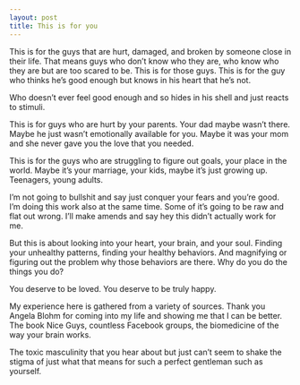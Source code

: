 ```yaml
---
layout: post
title: This is for you
---
```


This is for the guys that are hurt, damaged, and broken by someone close in their life. That means guys who don’t know who they are, who know who they are but are too scared to be. This is for those guys. This is for the guy who thinks he’s good enough but knows in his heart that he’s not. 

Who doesn’t ever feel good enough and so hides in his shell and just reacts to stimuli. 

This is for guys who are hurt by your parents. Your dad maybe wasn’t there. Maybe he just wasn’t emotionally available for you. Maybe it was your mom and she never gave you the love that you needed. 

This is for the guys who are struggling to figure out goals, your place in the world. Maybe it’s your marriage, your kids, maybe it’s just growing up. Teenagers, young adults. 

I’m not going to bullshit and say just conquer your fears and you’re good.  
I’m doing this work also at the same time. Some of it’s going to be raw and flat out wrong. I’ll make amends and say hey this didn’t actually work for me. 

But this is about looking into your heart, your brain, and your soul. Finding your unhealthy patterns, finding your healthy behaviors. And magnifying or figuring out the problem why those behaviors are there. Why do you do the things you do? 

You deserve to be loved. You deserve to be truly happy. 

My experience here is gathered from a variety of sources. Thank you Angela Blohm for coming into my life and showing me that I can be better. The book Nice Guys, countless Facebook groups, the biomedicine of the way your brain works. 

The toxic masculinity that you hear about but just can’t seem to shake the stigma of just what that means for such a perfect gentleman such as yourself. 
